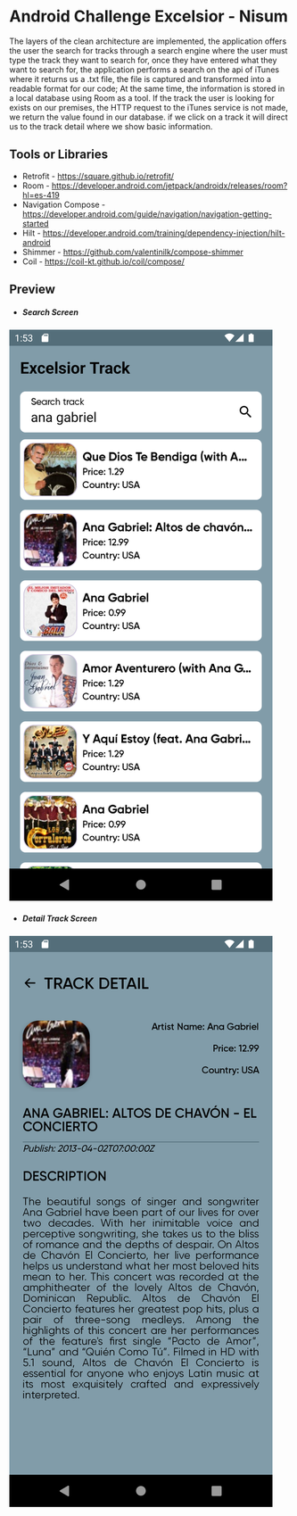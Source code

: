 # Android Challenge Excelsior - Nisum

The layers of the clean architecture are implemented, the application offers the user the search for tracks through a search engine where the user must type the track they want to search for, once they have entered what they want to search for, the application performs a search on the api of iTunes where it returns us a .txt file, the file is captured and transformed into a readable format for our code; At the same time, the information is stored in a local database using Room as a tool. If the track the user is looking for exists on our premises, the HTTP request to the iTunes service is not made, we return the value found in our database. if we click on a track it will direct us to the track detail where we show basic information.

## Tools or Libraries
* Retrofit - https://square.github.io/retrofit/
* Room - https://developer.android.com/jetpack/androidx/releases/room?hl=es-419
* Navigation Compose - https://developer.android.com/guide/navigation/navigation-getting-started
* Hilt - https://developer.android.com/training/dependency-injection/hilt-android
* Shimmer - https://github.com/valentinilk/compose-shimmer
* Coil - https://coil-kt.github.io/coil/compose/

## Preview
* ##### Search Screen
![Design travel app ui](https://raw.githubusercontent.com/bolhy91/AndroidChallengeExcelsior/main/preview/search.png)

* ##### Detail Track Screen
![Design travel app ui](https://raw.githubusercontent.com/bolhy91/AndroidChallengeExcelsior/main/preview/detail.png)
